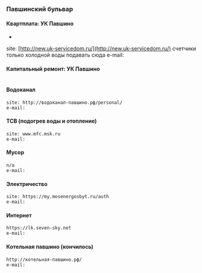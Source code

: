 ### Павшинский бульвар

#### Квартплата: УК Павшино
*
site: [http://new.uk-servicedom.ru/](http://new.uk-servicedom.ru/)
счетчики только холодной воды подавать сюда
e-mail:

#### Капитальный ремонт: УК Павшино
```
```
#### Водоканал 
```
site: http://водоканал-павшино.рф/personal/
e-mail:
```
#### ТСВ (подогрев воды и отопление)
```
site: www.mfc.msk.ru
e-mail:
```
#### Мусор
```
n/a
e-mail:
```
#### Электричество
```
site: https://my.mosenergosbyt.ru/auth
e-mail:
```
#### Интернет 
```
https://lk.seven-sky.net
e-mail:
```
#### Котельная павшино (кончилось)
```
http://котельная-павшино.рф/
e-mail:
```
